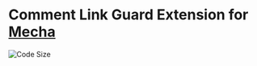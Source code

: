 Comment Link Guard Extension for [Mecha](https://github.com/mecha-cms/mecha)
============================================================================

![Code Size](https://img.shields.io/github/languages/code-size/mecha-cms/x.comment.guard.link?color=%23444&style=for-the-badge)